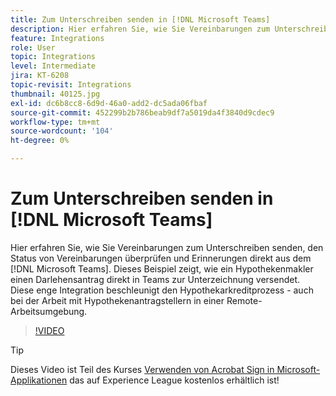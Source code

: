 ```yaml
---
title: Zum Unterschreiben senden in [!DNL Microsoft Teams]
description: Hier erfahren Sie, wie Sie Vereinbarungen zum Unterschreiben senden, den Status von Vereinbarungen überprüfen und Erinnerungen direkt aus dem [!DNL Microsoft Teams]
feature: Integrations
role: User
topic: Integrations
level: Intermediate
jira: KT-6208
topic-revisit: Integrations
thumbnail: 40125.jpg
exl-id: dc6b8cc8-6d9d-46a0-add2-dc5ada06fbaf
source-git-commit: 452299b2b786beab9df7a5019da4f3840d9cdec9
workflow-type: tm+mt
source-wordcount: '104'
ht-degree: 0%

---
```


# Zum Unterschreiben senden in [!DNL Microsoft Teams]

Hier erfahren Sie, wie Sie Vereinbarungen zum Unterschreiben senden, den Status von Vereinbarungen überprüfen und Erinnerungen direkt aus dem [!DNL Microsoft Teams]. Dieses Beispiel zeigt, wie ein Hypothekenmakler einen Darlehensantrag direkt in Teams zur Unterzeichnung versendet. Diese enge Integration beschleunigt den Hypothekarkreditprozess - auch bei der Arbeit mit Hypothekenantragstellern in einer Remote-Arbeitsumgebung.

>[!VIDEO](https://video.tv.adobe.com/v/346545?quality=12&learn=on&hidetitle=true)

>[!TIP]
>
>Dieses Video ist Teil des Kurses [Verwenden von Acrobat Sign in Microsoft-Applikationen](https://experienceleague.adobe.com/?recommended=Sign-U-1-2020.2) das auf Experience League kostenlos erhältlich ist!

